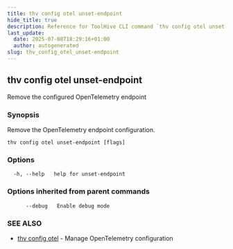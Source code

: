 ```yaml
---
title: thv config otel unset-endpoint
hide_title: true
description: Reference for ToolHive CLI command `thv config otel unset-endpoint`
last_update:
  date: 2025-07-08T18:29:16+01:00
  author: autogenerated
slug: thv_config_otel_unset-endpoint
---
```


## thv config otel unset-endpoint

Remove the configured OpenTelemetry endpoint

### Synopsis

Remove the OpenTelemetry endpoint configuration.

```
thv config otel unset-endpoint [flags]
```

### Options

```
  -h, --help   help for unset-endpoint
```

### Options inherited from parent commands

```
      --debug   Enable debug mode
```

### SEE ALSO

* [thv config otel](thv_config_otel.md)	 - Manage OpenTelemetry configuration

